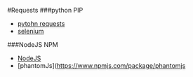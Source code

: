 #Requests
###python PIP
* [pytohn requests](http://docs.python-requests.org/en/master/)
* [selenium](https://pypi.python.org/pypi/selenium)

###NodeJS NPM
* [NodeJS](https://nodejs.org/en/)
* [phantomJs](https://www.npmjs.com/package/phantomjs
